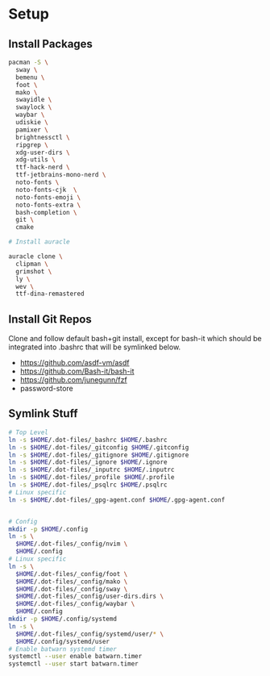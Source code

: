 # Setup

## Install Packages

```sh
pacman -S \
  sway \
  bemenu \
  foot \
  mako \
  swayidle \
  swaylock \
  waybar \
  udiskie \
  pamixer \
  brightnessctl \
  ripgrep \
  xdg-user-dirs \
  xdg-utils \
  ttf-hack-nerd \
  ttf-jetbrains-mono-nerd \
  noto-fonts \
  noto-fonts-cjk  \
  noto-fonts-emoji \
  noto-fonts-extra \
  bash-completion \
  git \
  cmake

# Install auracle

auracle clone \
  clipman \
  grimshot \
  ly \
  wev \
  ttf-dina-remastered
```

## Install Git Repos

Clone and follow default bash+git install, except for bash-it which should be
integrated into .bashrc that will be symlinked below.

- https://github.com/asdf-vm/asdf
- https://github.com/Bash-it/bash-it
- https://github.com/junegunn/fzf
- password-store

## Symlink Stuff

```sh
# Top Level
ln -s $HOME/.dot-files/_bashrc $HOME/.bashrc
ln -s $HOME/.dot-files/_gitconfig $HOME/.gitconfig
ln -s $HOME/.dot-files/_gitignore $HOME/.gitignore
ln -s $HOME/.dot-files/_ignore $HOME/.ignore
ln -s $HOME/.dot-files/_inputrc $HOME/.inputrc
ln -s $HOME/.dot-files/_profile $HOME/.profile
ln -s $HOME/.dot-files/_psqlrc $HOME/.psqlrc
# Linux specific
ln -s $HOME/.dot-files/_gpg-agent.conf $HOME/.gpg-agent.conf


# Config
mkdir -p $HOME/.config
ln -s \
  $HOME/.dot-files/_config/nvim \
  $HOME/.config
# Linux specific
ln -s \
  $HOME/.dot-files/_config/foot \
  $HOME/.dot-files/_config/mako \
  $HOME/.dot-files/_config/sway \
  $HOME/.dot-files/_config/user-dirs.dirs \
  $HOME/.dot-files/_config/waybar \
  $HOME/.config
mkdir -p $HOME/.config/systemd
ln -s \
  $HOME/.dot-files/_config/systemd/user/* \
  $HOME/.config/systemd/user
# Enable batwarn systemd timer
systemctl --user enable batwarn.timer
systemctl --user start batwarn.timer
```
